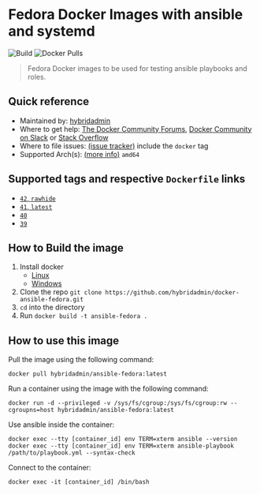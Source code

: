 # Fedora Docker Images with ansible and systemd

![Build](https://img.shields.io/github/actions/workflow/status/hybridadmin/docker-ansible-fedora/build.yml) ![Docker Pulls](https://img.shields.io/docker/pulls/hybridadmin/ansible-fedora)

> Fedora Docker images to be used for testing ansible playbooks and roles.

## Quick reference

- Maintained by: [hybridadmin](https://github.com/hybridadmin)
- Where to get help: [The Docker Community Forums](https://forums.docker.com/), [Docker Community on Slack](https://dockr.ly/slack) or [Stack Overflow](https://stackoverflow.com/search?tab=newest&q=docker)
- Where to file issues: [(issue tracker)](https://github.com/hybridadmin/docker-ansible-fedora/issues) include the `docker` tag
- Supported Arch(s): [(more info)](https://github.com/docker-library/official-images#architectures-other-than-amd64) `amd64`

## Supported tags and respective `Dockerfile` links

- [`42`, `rawhide`](https://github.com/hybridadmin/docker-ansible-fedora/tree/main/42/Dockerfile)
- [`41`, `latest`](https://github.com/hybridadmin/docker-ansible-fedora/tree/main/41/Dockerfile)
- [`40`](https://github.com/hybridadmin/docker-ansible-fedora/tree/main/40/Dockerfile)
- [`39`](https://github.com/hybridadmin/docker-ansible-fedora/tree/main/39/Dockerfile)

## How to Build the image

1. Install docker
   - [Linux](https://docs.docker.com/engine/install/)
   - [Windows](https://docs.docker.com/docker-for-windows/install/)
2. Clone the repo `git clone https://github.com/hybridadmin/docker-ansible-fedora.git`
3. `cd` into the directory
4. Run `docker build -t ansible-fedora .`

## How to use this image

Pull the image using the following command:

```console
docker pull hybridadmin/ansible-fedora:latest
```

Run a container using the image with the following command:

```console
docker run -d --privileged -v /sys/fs/cgroup:/sys/fs/cgroup:rw --cgroupns=host hybridadmin/ansible-fedora:latest
```

Use ansible inside the container:

```console
docker exec --tty [container_id] env TERM=xterm ansible --version
docker exec --tty [container_id] env TERM=xterm ansible-playbook /path/to/playbook.yml --syntax-check
```

Connect to the container:

```console
docker exec -it [container_id] /bin/bash
```
